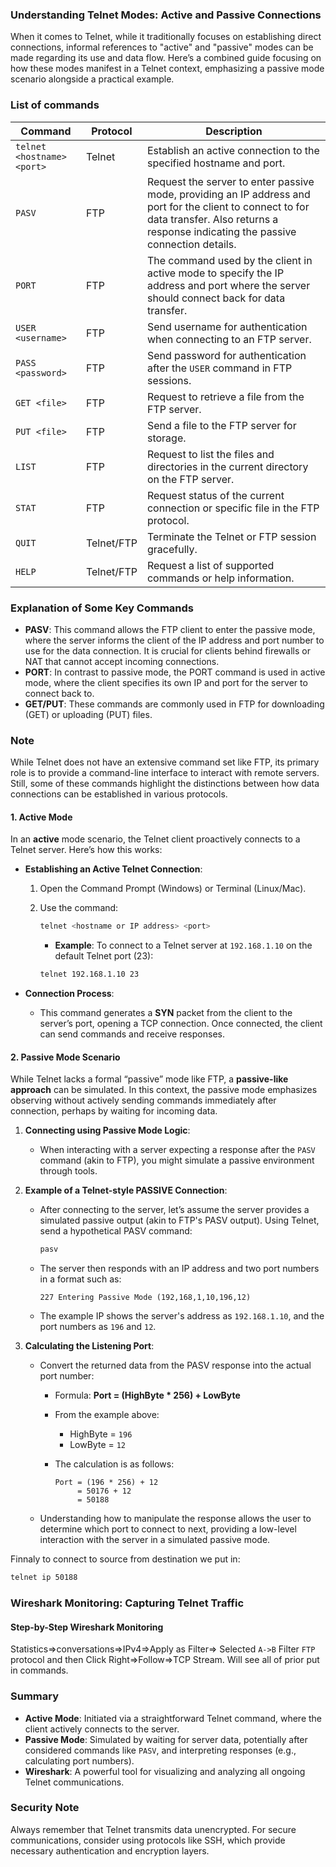 ### Understanding Telnet Modes: Active and Passive Connections

When it comes to Telnet, while it traditionally focuses on establishing direct connections, informal references to "active" and "passive" modes can be made regarding its use and data flow. Here’s a combined guide focusing on how these modes manifest in a Telnet context, emphasizing a passive mode scenario alongside a practical example.

### List of commands

| **Command** | **Protocol** | **Description**                                     |
|-------------|--------------|-----------------------------------------------------|
| `telnet <hostname> <port>` | Telnet        | Establish an active connection to the specified hostname and port. |
| `PASV`      | FTP          | Request the server to enter passive mode, providing an IP address and port for the client to connect to for data transfer. Also returns a response indicating the passive connection details. |
| `PORT`      | FTP          | The command used by the client in active mode to specify the IP address and port where the server should connect back for data transfer. |
| `USER <username>` | FTP          | Send username for authentication when connecting to an FTP server. |
| `PASS <password>` | FTP          | Send password for authentication after the `USER` command in FTP sessions. |
| `GET <file>` | FTP          | Request to retrieve a file from the FTP server.       |
| `PUT <file>` | FTP          | Send a file to the FTP server for storage.             |
| `LIST`      | FTP          | Request to list the files and directories in the current directory on the FTP server.  |
| `STAT`      | FTP          | Request status of the current connection or specific file in the FTP protocol.      |
| `QUIT`      | Telnet/FTP   | Terminate the Telnet or FTP session gracefully.         |
| `HELP`      | Telnet/FTP   | Request a list of supported commands or help information. |

### Explanation of Some Key Commands

- **PASV**: This command allows the FTP client to enter the passive mode, where the server informs the client of the IP address and port number to use for the data connection. It is crucial for clients behind firewalls or NAT that cannot accept incoming connections.
- **PORT**: In contrast to passive mode, the PORT command is used in active mode, where the client specifies its own IP and port for the server to connect back to.
- **GET/PUT**: These commands are commonly used in FTP for downloading (GET) or uploading (PUT) files.

### Note

While Telnet does not have an extensive command set like FTP, its primary role is to provide a command-line interface to interact with remote servers. Still, some of these commands highlight the distinctions between how data connections can be established in various protocols.

#### 1. Active Mode

In an **active** mode scenario, the Telnet client proactively connects to a Telnet server. Here’s how this works:

- **Establishing an Active Telnet Connection**:
  1. Open the Command Prompt (Windows) or Terminal (Linux/Mac).
  2. Use the command:

     ```bash
     telnet <hostname or IP address> <port>
     ```

     - **Example**: To connect to a Telnet server at `192.168.1.10` on the default Telnet port (23):

     ```bash
     telnet 192.168.1.10 23
     ```

- **Connection Process**:
  - This command generates a **SYN** packet from the client to the server’s port, opening a TCP connection. Once connected, the client can send commands and receive responses.

#### 2. Passive Mode Scenario

While Telnet lacks a formal “passive” mode like FTP, a **passive-like approach** can be simulated. In this context, the passive mode emphasizes observing without actively sending commands immediately after connection, perhaps by waiting for incoming data.

1. **Connecting using Passive Mode Logic**:
   - When interacting with a server expecting a response after the `PASV` command (akin to FTP), you might simulate a passive environment through tools.

2. **Example of a Telnet-style PASSIVE Connection**:
   - After connecting to the server, let’s assume the server provides a simulated passive output (akin to FTP's PASV output). Using Telnet, send a hypothetical PASV command:

     ```bash
     pasv
     ```

   - The server then responds with an IP address and two port numbers in a format such as:

     ```
     227 Entering Passive Mode (192,168,1,10,196,12)
     ```

   - The example IP shows the server's address as `192.168.1.10`, and the port numbers as `196` and `12`.

3. **Calculating the Listening Port**:
   - Convert the returned data from the PASV response into the actual port number:
     - Formula: **Port = (HighByte * 256) + LowByte**
     - From the example above:
       - HighByte = `196`
       - LowByte = `12`
     - The calculation is as follows:

       ```
       Port = (196 * 256) + 12
            = 50176 + 12
            = 50188
       ```

   - Understanding how to manipulate the response allows the user to determine which port to connect to next, providing a low-level interaction with the server in a simulated passive mode.

Finnaly to connect to source from destination we put in:

```bash
telnet ip 50188
```

### Wireshark Monitoring: Capturing Telnet Traffic

#### Step-by-Step Wireshark Monitoring

Statistics=>conversations=>IPv4=>Apply as Filter=> Selected `A->B`
Filter `FTP` protocol and then Click Right=>Follow=>TCP Stream. Will see all of prior put in commands.

### Summary

- **Active Mode**: Initiated via a straightforward Telnet command, where the client actively connects to the server.
- **Passive Mode**: Simulated by waiting for server data, potentially after considered commands like `PASV`, and interpreting responses (e.g., calculating port numbers).
- **Wireshark**: A powerful tool for visualizing and analyzing all ongoing Telnet communications.

### Security Note

Always remember that Telnet transmits data unencrypted. For secure communications, consider using protocols like SSH, which provide necessary authentication and encryption layers.
